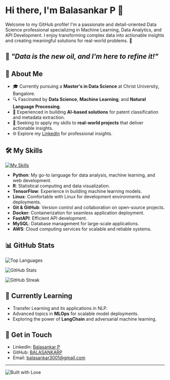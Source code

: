 # Hi there, I'm Balasankar P 👋

Welcome to my GitHub profile! I'm a passionate and detail-oriented Data Science professional specializing in Machine Learning, Data Analytics, and API Development. I enjoy transforming complex data into actionable insights and creating meaningful solutions for real-world problems. 🚀

## 🌟 *"Data is the new oil, and I'm here to refine it!"*

## 🚀 About Me

- 🎓 Currently pursuing a **Master's in Data Science** at Christ University, Bangalore.
- 🔍 Fascinated by **Data Science**, **Machine Learning**, and **Natural Language Processing**.
- 🤖 Experienced in building **AI-based solutions** for patent classification and metadata extraction.
- 💼 Seeking to apply my skills to **real-world projects** that deliver actionable insights.
- 🌐 Explore my [LinkedIn](https://www.linkedin.com/in/balasankar-p-715230215) for professional insights.

## 🛠️ My Skills

[![My Skills](https://skillicons.dev/icons?i=py,r,tensorflow,linux,git,github,docker,fastapi,mysql,aws)](https://www.linkedin.com/in/balasankar-p-715230215)

- **Python**: My go-to language for data analysis, machine learning, and web development.
- **R**: Statistical computing and data visualization.
- **TensorFlow**: Experience in building machine learning models.
- **Linux**: Comfortable with Linux for development environments and deployments.
- **Git & GitHub**: Version control and collaboration on open-source projects.
- **Docker**: Containerization for seamless application deployment.
- **FastAPI**: Efficient API development.
- **MySQL**: Database management for large-scale applications.
- **AWS**: Cloud computing services for scalable and reliable systems.


## 📊 GitHub Stats

<img align="center" src="https://github-readme-stats.vercel.app/api/top-langs?username=BALASANKARP&title_color=ffffff&text_color=c9cacc&icon_color=2b7bbc&bg_color=1d1f21&langs_count=3" alt="Top Languages" />

<p><img align="center" src="https://github-readme-stats.vercel.app/api?username=BALASANKARP&show_icons=true&locale=en&title_color=ffffff&text_color=c9cacc&icon_color=2b7bbc&bg_color=1d1f21" alt="GitHub Stats" /></p>

<img align="center" src="https://github-readme-streak-stats.herokuapp.com/?user=BALASANKARP&theme=dark" alt="GitHub Streak" />

## 🌱 Currently Learning

- Transfer Learning and its applications in NLP.
- Advanced topics in **MLOps** for scalable model deployments.
- Exploring the power of **LangChain** and adversarial machine learning.

## 💬 Get in Touch

- LinkedIn: [Balasankar P](https://www.linkedin.com/in/balasankar-p-715230215)
- GitHub: [BALASANKARP](https://github.com/BALASANKARP)
- Email: [balasankar3001@gmail.com](mailto:balasankar3001@gmail.com)

---

![Built with Love](http://ForTheBadge.com/images/badges/built-with-love.svg)
